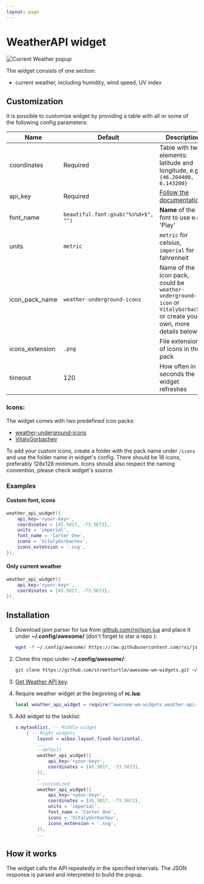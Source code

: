 ```yaml
---
layout: page
---
```

# WeatherAPI widget

![Current Weather popup](../awesome-wm-widgets/assets/img/widgets/screenshots/weather-api-widget/popup.png)

The widget consists of one section:
- current weather, including humidity, wind speed, UV index

## Customization

It is possible to customize widget by providing a table with all or some of the
following config parameters:

| Name | Default | Description |
|---|---|---|
| coordinates | Required | Table with two elements: latitude and longitude, e.g. `{46.204400, 6.143200}` | 
| api_key | Required | [Follow the documentation](https://www.weatherapi.com/docs/) |
| font_name | `beautiful.font:gsub("%s%d+$", "")` | **Name** of the font to use e.g. 'Play' |
| units | `metric` | `metric` for celsius, `imperial` for fahrenheit |
| icon_pack_name | `weather-underground-icons` | Name of the icon pack, could be `weather-underground-icon` or `VitalyGorbachev` or create your own, more details below |
| icons_extension | `.png` | File extension of icons in the pack |
| timeout | 120 | How often in seconds the widget refreshes |

### Icons:

The widget comes with two predefined icon packs:

 - [weather-underground-icons](https://github.com/manifestinteractive/weather-underground-icons)
 - [VitalyGorbachev](https://www.flaticon.com/authors/vitaly-gorbachev)

To add your custom icons, create a folder with the pack name under `/icons` and
use the folder name in widget's config. There should be 18 icons, preferably
128x128 minimum. Icons should also respect the naming convention, please check
widget's source.

### Examples

#### Custom font, icons

```lua
weather_api_widget({
    api_key='<your-key>',
    coordinates = {45.5017, -73.5673},
    units = 'imperial',
    font_name = 'Carter One',
    icons = 'VitalyGorbachev',
    icons_extension = '.svg',
}),
```

#### Only current weather

```lua
weather_api_widget({
    api_key='<your-key>',
    coordinates = {45.5017, -73.5673},
}),
```

## Installation

1. Download json parser for lua from
   [github.com/rxi/json.lua](https://github.com/rxi/json.lua) and place it
   under **~/.config/awesome/**
   (don't forget to star a repo <i class="fa fa-github-alt"></i> ):

    ```bash
    wget -P ~/.config/awesome/ https://raw.githubusercontent.com/rxi/json.lua/master/json.lua
    ```

1. Clone this repo under **~/.config/awesome/**:

    ```bash
    git clone https://github.com/streetturtle/awesome-wm-widgets.git ~/.config/awesome/
    ```

1. [Get Weather API key](https://www.weatherapi.com/docs/).

1. Require weather widget at the beginning of **rc.lua**:

    ```lua
    local weather_api_widget = require("awesome-wm-widgets.weather-api-widget.weather")
    ```

1. Add widget to the tasklist:

    ```lua
    s.mytasklist, -- Middle widget
        { -- Right widgets
            layout = wibox.layout.fixed.horizontal,
            ...
            --default
            weather_api_widget({
                api_key='<your-key>',
                coordinates = {45.5017, -73.5673},
            }),
            ,
            --customized
            weather_api_widget({
                api_key='<your-key>',
                coordinates = {45.5017, -73.5673},
                units = 'imperial',
                font_name = 'Carter One',
                icons = 'VitalyGorbachev',
                icons_extension = '.svg',
            }),
            ...
    ```

## How it works

The widget calls the API repeatedly in the specified intervals. The JSON
response is parsed and interpreted to build the popup.
